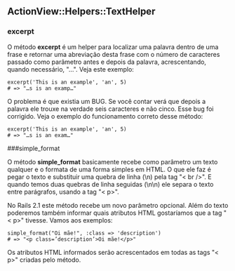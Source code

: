 ## ActionView::Helpers::TextHelper

### excerpt

O método **excerpt** é um helper para localizar uma palavra dentro de uma frase e retornar uma abreviação desta frase com o número de caracteres passado como parâmetro antes e depois da palavra, acrescentando, quando necessário, "…". Veja este exemplo:

	excerpt('This is an example', 'an', 5)
	# => "…s is an examp…"
	
O problema é que existia um BUG. Se você contar verá que depois a palavra ele trouxe na verdade seis caracteres e não cinco. Esse bug foi corrigido. Veja o exemplo do funcionamento correto desse método:

	excerpt('This is an example', 'an', 5)
	# => "…s is an exam…"
	
###simple\_format

O método **simple\_format** basicamente recebe como parâmetro um texto qualquer e o formata de uma forma simples em HTML. O que ele faz é pegar o texto e substituir uma quebra de linha (\n) pela tag "< br />". E quando temos duas quebras de linha seguidas (\n\n) ele separa o texto entre parágrafos, usando a tag "< p>".

No Rails 2.1 este método recebe um novo parâmetro opcional. Além do texto poderemos também informar quais atributos HTML gostaríamos que a tag "< p>" tivesse. Vamos aos exemplos:

	simple_format("Oi mãe!", :class => 'description')
	# => "<p class=’description’>Oi mãe!</p>"

Os atributos HTML informados serão acrescentados em todas as tags "< p>" criadas pelo método.